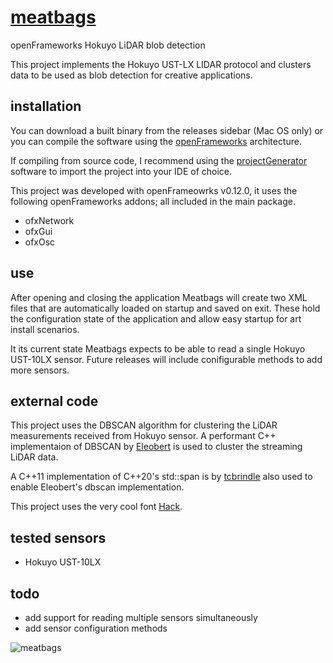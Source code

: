 # [meatbags](https://www.mit.edu/people/dpolicar/writing/prose/text/thinkingMeat.html)
openFrameworks Hokuyo LiDAR blob detection

This project implements the Hokuyo UST-LX LIDAR protocol and clusters data to be used as blob detection for creative applications.

## installation

You can download a built binary from the releases sidebar (Mac OS only) or you can compile the software using the [openFrameworks](https://openframeworks.cc/download/) architecture.

If compiling from source code, I recommend using the [projectGenerator](https://openframeworks.cc/learning/01_basics/create_a_new_project/) software to import the project into your IDE of choice.

This project was developed with openFrameowrks v0.12.0, it uses the following openFrameworks addons; all included in the main package.

- ofxNetwork
- ofxGui
- ofxOsc

## use

After opening and closing the application Meatbags will create two XML files that are automatically loaded on startup and saved on exit. These hold the configuration state of the application and allow easy startup for art install scenarios. 

It its current state Meatbags expects to be able to read a single Hokuyo UST-10LX sensor. Future releases will include conifigurable methods to add more sensors.

## external code

This project uses the DBSCAN algorithm for clustering the LiDAR measurements received from Hokuyo sensor. A performant C++ implementaion of DBSCAN by [Eleobert](https://github.com/Eleobert/dbscan) is used to cluster the streaming LiDAR data.

A C++11 implementation of C++20's std::span is by [tcbrindle](https://github.com/tcbrindle/span
) also used to enable Eleobert's dbscan implementation.

This project uses the very cool font [Hack](https://github.com/source-foundry/Hack).

## tested sensors

- Hokuyo UST-10LX

## todo

- add support for reading multiple sensors simultaneously
- add sensor configuration methods

![meatbags](https://github.com/user-attachments/assets/34e793e9-e960-452f-a8a4-a0066824f212)


